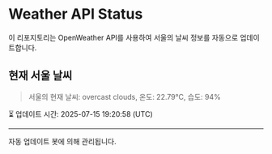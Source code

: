 
# Weather API Status

이 리포지토리는 OpenWeather API를 사용하여 서울의 날씨 정보를 자동으로 업데이트합니다.

## 현재 서울 날씨
> 서울의 현재 날씨: overcast clouds, 온도: 22.79°C, 습도: 94%

⏳ 업데이트 시간: 2025-07-15 19:20:58 (UTC)

---
자동 업데이트 봇에 의해 관리됩니다.
